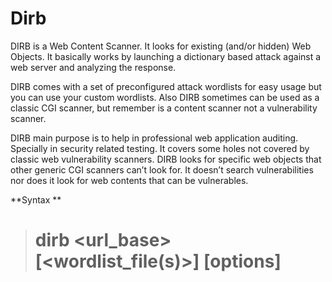 # Dirb

DIRB is a Web Content Scanner. It looks for existing (and/or hidden) Web Objects.
It basically works by launching a dictionary based attack against a web server and analyzing the response.

DIRB comes with a set of preconfigured attack wordlists for easy usage but you can use your custom wordlists.
Also DIRB sometimes can be used as a classic CGI scanner, but remember is a content scanner not a vulnerability scanner.

DIRB main purpose is to help in professional web application auditing. Specially in security related testing.
It covers some holes not covered by classic web vulnerability scanners. DIRB looks for specific web objects that other generic CGI scanners can’t look for. 
It doesn’t search vulnerabilities nor does it look for web contents that can be vulnerables.

**Syntax **

> # dirb <url_base> [<wordlist_file(s)>] [options]
